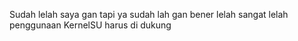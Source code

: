 Sudah lelah saya gan tapi ya sudah lah gan bener lelah sangat lelah
penggunaan KernelSU harus di dukung
